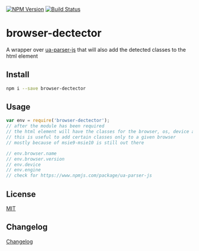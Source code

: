 [![NPM Version](http://img.shields.io/npm/v/browser-dectector.svg?style=flat)](https://npmjs.org/package/browser-dectector)
[![Build Status](http://img.shields.io/travis/royriojas/browser-dectector.svg?style=flat)](https://travis-ci.org/royriojas/browser-dectector)

# browser-dectector
A wrapper over [ua-parser-js](https://www.npmjs.com/package/ua-parser-js) that will
also add the detected classes to the html element

## Install

```bash
npm i --save browser-dectector
```

## Usage

```javascript
var env = require('browser-dectector');
// after the module has been required
// the html element will have the classes for the browser, os, device and engine
// this is useful to add certain classes only to a given browser
// mostly because of msie9-msie10 is still out there

// env.browser.name
// env.browser.version
// env.device
// env.engine
// check for https://www.npmjs.com/package/ua-parser-js
```

## License

[MIT](./LICENSE)

## Changelog

[Changelog](./changelog.md)
